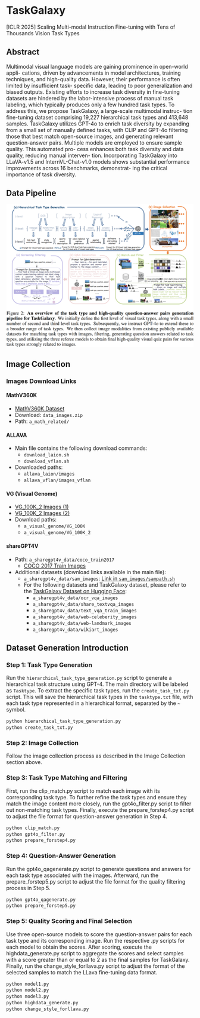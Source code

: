 # TaskGalaxy
[ICLR 2025] Scaling Multi-modal Instruction Fine-tuning with Tens of Thousands Vision Task Types

## Abstract
Multimodal visual language models are gaining prominence in open-world appli- cations, driven by advancements in model architectures, training techniques, and high-quality data. However, their performance is often limited by insufficient task- specific data, leading to poor generalization and biased outputs. Existing efforts to increase task diversity in fine-tuning datasets are hindered by the labor-intensive process of manual task labeling, which typically produces only a few hundred task types. To address this, we propose TaskGalaxy, a large-scale multimodal instruc- tion fine-tuning dataset comprising 19,227 hierarchical task types and 413,648 samples. TaskGalaxy utilizes GPT-4o to enrich task diversity by expanding from a small set of manually defined tasks, with CLIP and GPT-4o filtering those that best match open-source images, and generating relevant question-answer pairs. Multiple models are employed to ensure sample quality. This automated pro- cess enhances both task diversity and data quality, reducing manual interven- tion. Incorporating TaskGalaxy into LLaVA-v1.5 and InternVL-Chat-v1.0 models shows substantial performance improvements across 16 benchmarks, demonstrat- ing the critical importance of task diversity.

## Data Pipeline
![Alt text](Pipeline/taskgalaxy_pipeline.png)

## Image Collection
### Images Download Links
#### MathV360K
- [MathV360K Dataset](https://huggingface.co/datasets/Zhiqiang007/MathV360K)
- Download: `data_images.zip`
- Path: `a_math_related/`

#### ALLAVA
- Main file contains the following download commands:
  - `download_laion.sh`
  - `download_vflan.sh`
- Downloaded paths:
  - `allava_laion/images`
  - `allava_vflan/images_vflan`

#### VG (Visual Genome)
- [VG_100K_2 Images (1)](https://cs.stanford.edu/people/rak248/VG_100K_2/images.zip)
- [VG_100K_2 Images (2)](https://cs.stanford.edu/people/rak248/VG_100K_2/images2.zip)
- Download paths:
  - `a_visual_genome/VG_100K`
  - `a_visual_genome/VG_100K_2`

#### shareGPT4V
- Path: `a_sharegpt4v_data/coco_train2017`
  - [COCO 2017 Train Images](http://images.cocodataset.org/zips/train2017.zip)
- Additional datasets (download links available in the main file):
  - `a_sharegpt4v_data/sam_images`: [Link in `sam_images/sampath.sh`](https://ai.meta.com/datasets/segment-anything-downloads/)
  - For the following datasets and TaskGalaxy dataset, please refer to the [TaskGalaxy Dataset on Hugging Face](https://huggingface.co/datasets/CverCJK-huggingface/TaskGalaxy/):
    - `a_sharegpt4v_data/ocr_vqa_images`
    - `a_sharegpt4v_data/share_textvqa_images`
    - `a_sharegpt4v_data/text_vqa_train_images`
    - `a_sharegpt4v_data/web-celeberity_images`
    - `a_sharegpt4v_data/web-landmark_images`
    - `a_sharegpt4v_data/wikiart_images`

## Dataset Generation Introduction

### Step 1: Task Type Generation
Run the `hierarchical_task_type_generation.py` script to generate a hierarchical task structure using GPT-4. The main directory will be labeled as `Tasktype`. To extract the specific task types, run the `create_task_txt.py` script. This will save the hierarchical task types in the `tasktype.txt` file, with each task type represented in a hierarchical format, separated by the `~` symbol.

```bash
python hierarchical_task_type_generation.py
python create_task_txt.py
```
### Step 2: Image Collection
Follow the image collection process as described in the Image Collection section above.

### Step 3: Task Type Matching and Filtering
First, run the clip_match.py script to match each image with its corresponding task type. To further refine the task types and ensure they match the image content more closely, run the gpt4o_filter.py script to filter out non-matching task types. Finally, execute the prepare_forstep4.py script to adjust the file format for question-answer generation in Step 4.

```bash
python clip_match.py
python gpt4o_filter.py
python prepare_forstep4.py
```

### Step 4: Question-Answer Generation
Run the gpt4o_qagenerate.py script to generate questions and answers for each task type associated with the images. Afterward, run the prepare_forstep5.py script to adjust the file format for the quality filtering process in Step 5.

```bash
python gpt4o_qagenerate.py
python prepare_forstep5.py
```

### Step 5: Quality Scoring and Final Selection
Use three open-source models to score the question-answer pairs for each task type and its corresponding image. Run the respective .py scripts for each model to obtain the scores. After scoring, execute the highdata_generate.py script to aggregate the scores and select samples with a score greater than or equal to 2 as the final samples for TaskGalaxy. Finally, run the change_style_forllava.py script to adjust the format of the selected samples to match the LLava fine-tuning data format.

```bash
python model1.py
python model2.py
python model3.py
python highdata_generate.py
python change_style_forllava.py
```